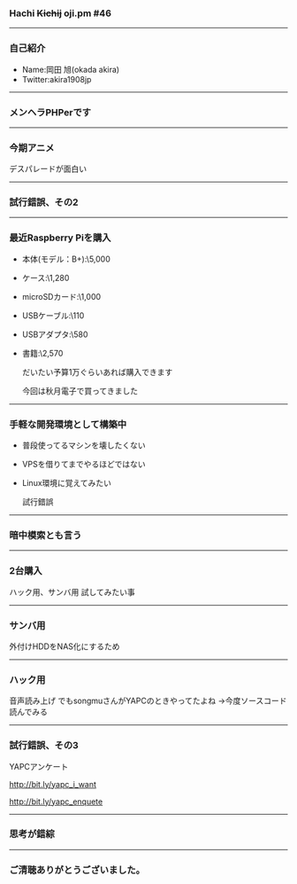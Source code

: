 ###  Hachi  ~~Kichij~~  oji.pm #46

---

### 自己紹介

* Name:岡田 旭(okada akira)
* Twitter:akira1908jp

---

### メンヘラPHPerです

--- 

### 今期アニメ

デスパレードが面白い

---

### 試行錯誤、その2

---

### 最近Raspberry Piを購入

* 本体(モデル：B+):\\5,000
* ケース:\\1,280
* microSDカード:\\1,000
* USBケーブル:\\110
* USBアダプタ:\\580
* 書籍:\\2,570

  だいたい予算1万ぐらいあれば購入できます

  今回は秋月電子で買ってきました
---

### 手軽な開発環境として構築中

* 普段使ってるマシンを壊したくない
* VPSを借りてまでやるほどではない
* Linux環境に覚えてみたい

  試行錯誤

---


### 暗中模索とも言う

---

### 2台購入

ハック用、サンバ用
試してみたい事

---


### サンバ用

外付けHDDをNAS化にするため

---


### ハック用

音声読み上げ
でもsongmuさんがYAPCのときやってたよね
->今度ソースコード読んでみる


---

### 試行錯誤、その3

  YAPCアンケート

  http://bit.ly/yapc_i_want

  http://bit.ly/yapc_enquete   
 
---

### 思考が錯綜

---




### ご清聴ありがとうございました。 
